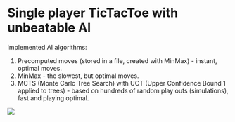 # Single player TicTacToe with unbeatable AI

Implemented AI algorithms:

1. Precomputed moves (stored in a file, created with MinMax) - instant, optimal moves.
2. MinMax - the slowest, but optimal moves.
3. MCTS (Monte Carlo Tree Search) with UCT (Upper Confidence Bound 1 applied to trees) - based on hundreds of random play outs (simulations), fast and playing optimal.

<img src=http://i.imgur.com/JFMFTq5.png?1>
